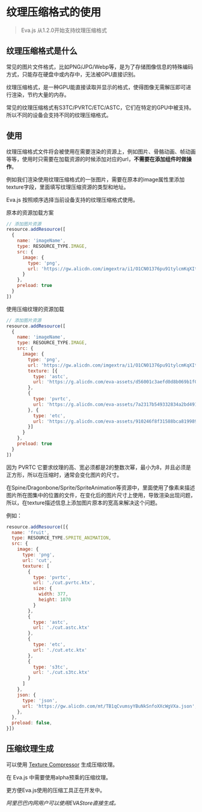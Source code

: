 # 纹理压缩格式的使用

> Eva.js 从1.2.0开始支持纹理压缩格式

## 纹理压缩格式是什么
常见的图片文件格式，比如PNG/JPG/Webp等，是为了存储图像信息的特殊编码方式，只能存在硬盘中或内存中，无法被GPU直接识别。

纹理压缩格式，是一种GPU能直接读取并显示的格式，使得图像无需解压即可进行渲染，节约大量的内存。

常见的纹理压缩格式有S3TC/PVRTC/ETC/ASTC，它们在特定的GPU中被支持。所以不同的设备会支持不同的纹理压缩格式。


## 使用
纹理压缩格式文件将会被使用在需要渲染的资源上，例如图片、骨骼动画、帧动画等等，使用时只需要在加载资源的时候添加对应的url，**不需要在添加组件时做操作**。

例如我们渲染使用纹理压缩格式的一张图片，需要在原本的image属性里添加texture字段，里面填写纹理压缩资源的类型和地址。

Eva.js 按照顺序选择当前设备支持的纹理压缩格式使用。

原本的资源加载方案
```js
// 添加图片资源
resource.addResource([
  {
    name: 'imageName',
    type: RESOURCE_TYPE.IMAGE,
    src: {
      image: {
        type: 'png',
        url: 'https://gw.alicdn.com/imgextra/i1/O1CN01376pu91tylcmKqXIt_!!6000000005971-2-tps-658-1152.png',
      }
    },
    preload: true
  }
])
```

使用压缩纹理的资源加载

```js
// 添加图片资源
resource.addResource([
  {
    name: 'imageName',
    type: RESOURCE_TYPE.IMAGE,
    src: {
      image: {
        type: 'png',
        url: 'https://gw.alicdn.com/imgextra/i1/O1CN01376pu91tylcmKqXIt_!!6000000005971-2-tps-658-1152.png',
        texture: [{
          type: 'astc',
          url: 'https://g.alicdn.com/eva-assets/d56001c3aefd0d8b069b1f0c4f3d2aec/0.0.1/tmp/08056/image.astc.ktx'
        },
        {
          type: 'pvrtc',
          url: 'https://g.alicdn.com/eva-assets/7a2317b549332834a2bd491e9ce9324a/0.0.1/tmp/835e3/image.pvrtc.ktx'
        }, {
          type: 'etc',
          url: 'https://g.alicdn.com/eva-assets/910246f8f31588bca8199896272b0767/0.0.1/tmp/371ff/image.etc.ktx'
        }]
      }
    },
    preload: true
  }
])
```

因为 PVRTC 它要求纹理的高、宽必须都是2的整数次幂，最小为8，并且必须是正方形，所以在压缩时，通常会变化图片的尺寸。

在Spine/Dragonbone/Sprite/SpriteAnimation等资源中，里面使用了像素来描述图片所在图集中的位置的文件，在变化后的图片尺寸上使用，导致渲染出现问题，所以，在texture描述信息上添加图片原本的宽高来解决这个问题。

例如：

```js
resource.addResource([{
  name: 'fruit',
  type: RESOURCE_TYPE.SPRITE_ANIMATION,
  src: {
    image: {
      type: 'png',
      url: 'cut',
      texture: [
        {
          type: 'pvrtc',
          url: './cut.pvrtc.ktx',
          size: {
            width: 377,
            height: 1070
          }
        },
        {
          type: 'astc',
          url: './cut.astc.ktx'
        },
        {
          type: 'etc',
          url: './cut.etc.ktx'
        },
        {
          type: 's3tc',
          url: './cut.s3tc.ktx'
        }
      ]
    },
    json: {
      type: 'json',
      url: 'https://gw.alicdn.com/mt/TB1qCvumsyYBuNkSnfoXXcWgVXa.json',
    },
  },
  preload: false,
}])
```

## 压缩纹理生成

可以使用 [Texture Compressor](https://www.npmjs.com/package/texture-compressor) 生成压缩纹理。

在 Eva.js 中需要使用alpha预乘的压缩纹理。

更方便Eva.js使用的压缩工具正在开发中。

*阿里巴巴内网用户可以使用EVAStore直接生成。*


<br/>